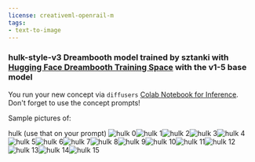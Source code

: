 ```yaml
---
license: creativeml-openrail-m
tags:
- text-to-image
---
```

### hulk-style-v3 Dreambooth model trained by sztanki with [Hugging Face Dreambooth Training Space](https://huggingface.co/spaces/multimodalart/dreambooth-training) with the v1-5 base model

You run your new concept via `diffusers` [Colab Notebook for Inference](https://colab.research.google.com/github/huggingface/notebooks/blob/main/diffusers/sd_dreambooth_inference.ipynb). Don't forget to use the concept prompts!

Sample pictures of:
 
 
 
 
 
 
 
 
 
 
 
 
 
 
 
hulk (use that on your prompt)
![hulk 0](https://huggingface.co/sztanki/hulk-style-v3/resolve/main/concept_images/hulk_style_%281%29.jpg)![hulk 1](https://huggingface.co/sztanki/hulk-style-v3/resolve/main/concept_images/hulk_style_%282%29.jpg)![hulk 2](https://huggingface.co/sztanki/hulk-style-v3/resolve/main/concept_images/hulk_style_%283%29.jpg)![hulk 3](https://huggingface.co/sztanki/hulk-style-v3/resolve/main/concept_images/hulk_style_%284%29.jpg)![hulk 4](https://huggingface.co/sztanki/hulk-style-v3/resolve/main/concept_images/hulk_style_%285%29.jpg)![hulk 5](https://huggingface.co/sztanki/hulk-style-v3/resolve/main/concept_images/hulk_style_%286%29.jpg)![hulk 6](https://huggingface.co/sztanki/hulk-style-v3/resolve/main/concept_images/hulk_style_%287%29.jpg)![hulk 7](https://huggingface.co/sztanki/hulk-style-v3/resolve/main/concept_images/hulk_style_%288%29.jpg)![hulk 8](https://huggingface.co/sztanki/hulk-style-v3/resolve/main/concept_images/hulk_style_%289%29.jpg)![hulk 9](https://huggingface.co/sztanki/hulk-style-v3/resolve/main/concept_images/hulk_style_%2810%29.jpg)![hulk 10](https://huggingface.co/sztanki/hulk-style-v3/resolve/main/concept_images/hulk_style_%2811%29.jpg)![hulk 11](https://huggingface.co/sztanki/hulk-style-v3/resolve/main/concept_images/hulk_style_%2812%29.jpg)![hulk 12](https://huggingface.co/sztanki/hulk-style-v3/resolve/main/concept_images/hulk_style_%2813%29.jpg)![hulk 13](https://huggingface.co/sztanki/hulk-style-v3/resolve/main/concept_images/hulk_style_%2814%29.jpg)![hulk 14](https://huggingface.co/sztanki/hulk-style-v3/resolve/main/concept_images/hulk_style_%2815%29.jpg)![hulk 15](https://huggingface.co/sztanki/hulk-style-v3/resolve/main/concept_images/hulk_style_%2816%29.jpg)
